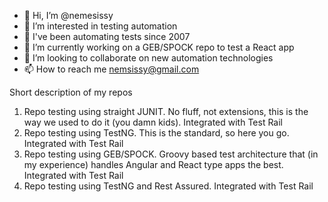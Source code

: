 - 👋 Hi, I’m @nemesissy
- 👀 I’m interested in testing automation
- 🌱 I've been automating tests since 2007
- 🌱 I’m currently working on a GEB/SPOCK repo to test a React app
- 💞️ I’m looking to collaborate on new automation technologies
- 📫 How to reach me nemsissy@gmail.com

Short description of my repos

1) Repo testing <TBD> using straight JUNIT. No fluff, not extensions, this is the way we used to do it (you damn kids). Integrated with Test Rail
2) Repo testing <TBD> using TestNG. This is the standard, so here you go. Integrated with Test Rail
3) Repo testing <TBD> using GEB/SPOCK. Groovy based test architecture that (in my experience) handles Angular and React type apps the best. Integrated with Test Rail
4) Repo testing <TBD> using TestNG and Rest Assured. Integrated with Test Rail

<!---
nemesissy/nemesissy is a ✨ special ✨ repository because its `README.md` (this file) appears on your GitHub profile.
You can click the Preview link to take a look at your changes.
--->

